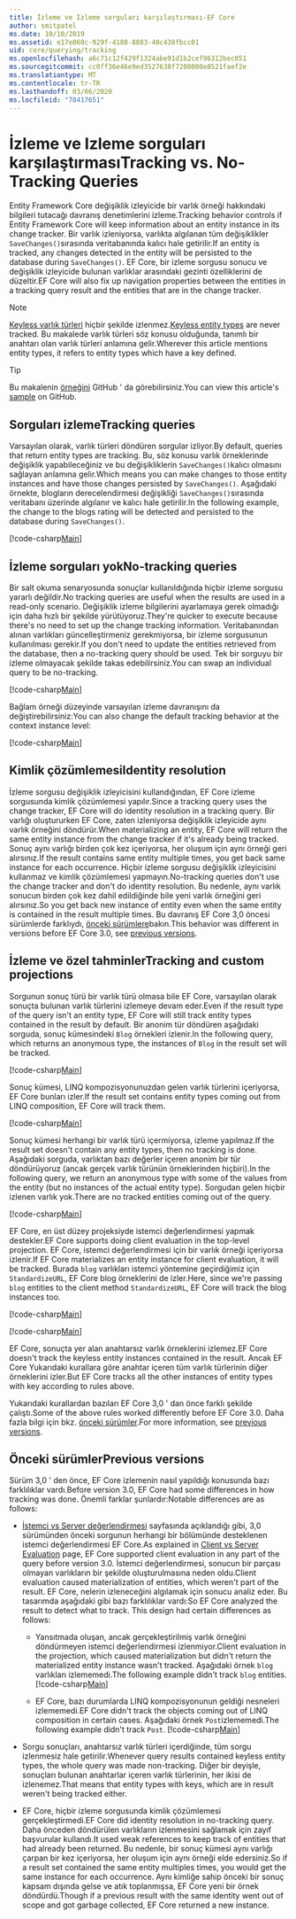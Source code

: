 ```yaml
---
title: İzleme ve Izleme sorguları karşılaştırması-EF Core
author: smitpatel
ms.date: 10/10/2019
ms.assetid: e17e060c-929f-4180-8883-40c438fbcc01
uid: core/querying/tracking
ms.openlocfilehash: a6c71c12f429f1324abe91d1b2cef96312bec051
ms.sourcegitcommit: cc0ff36e46e9ed3527638f7208000e8521faef2e
ms.translationtype: MT
ms.contentlocale: tr-TR
ms.lasthandoff: 03/06/2020
ms.locfileid: "78417651"
---
```

# <a name="tracking-vs-no-tracking-queries"></a><span data-ttu-id="d6297-102">İzleme ve Izleme sorguları karşılaştırması</span><span class="sxs-lookup"><span data-stu-id="d6297-102">Tracking vs. No-Tracking Queries</span></span>

<span data-ttu-id="d6297-103">Entity Framework Core değişiklik izleyicide bir varlık örneği hakkındaki bilgileri tutacağı davranış denetimlerini izleme.</span><span class="sxs-lookup"><span data-stu-id="d6297-103">Tracking behavior controls if Entity Framework Core will keep information about an entity instance in its change tracker.</span></span> <span data-ttu-id="d6297-104">Bir varlık izleniyorsa, varlıkta algılanan tüm değişiklikler `SaveChanges()`sırasında veritabanında kalıcı hale getirilir.</span><span class="sxs-lookup"><span data-stu-id="d6297-104">If an entity is tracked, any changes detected in the entity will be persisted to the database during `SaveChanges()`.</span></span> <span data-ttu-id="d6297-105">EF Core, bir izleme sorgusu sonucu ve değişiklik izleyicide bulunan varlıklar arasındaki gezinti özelliklerini de düzeltir.</span><span class="sxs-lookup"><span data-stu-id="d6297-105">EF Core will also fix up navigation properties between the entities in a tracking query result and the entities that are in the change tracker.</span></span>

> [!NOTE]
> <span data-ttu-id="d6297-106">[Keyless varlık türleri](xref:core/modeling/keyless-entity-types) hiçbir şekilde izlenmez.</span><span class="sxs-lookup"><span data-stu-id="d6297-106">[Keyless entity types](xref:core/modeling/keyless-entity-types) are never tracked.</span></span> <span data-ttu-id="d6297-107">Bu makalede varlık türleri söz konusu olduğunda, tanımlı bir anahtarı olan varlık türleri anlamına gelir.</span><span class="sxs-lookup"><span data-stu-id="d6297-107">Wherever this article mentions entity types, it refers to entity types which have a key defined.</span></span>

> [!TIP]  
> <span data-ttu-id="d6297-108">Bu makalenin [örneğini](https://github.com/dotnet/EntityFramework.Docs/tree/master/samples/core/Querying) GitHub ' da görebilirsiniz.</span><span class="sxs-lookup"><span data-stu-id="d6297-108">You can view this article's [sample](https://github.com/dotnet/EntityFramework.Docs/tree/master/samples/core/Querying) on GitHub.</span></span>

## <a name="tracking-queries"></a><span data-ttu-id="d6297-109">Sorguları izleme</span><span class="sxs-lookup"><span data-stu-id="d6297-109">Tracking queries</span></span>

<span data-ttu-id="d6297-110">Varsayılan olarak, varlık türleri döndüren sorgular izliyor.</span><span class="sxs-lookup"><span data-stu-id="d6297-110">By default, queries that return entity types are tracking.</span></span> <span data-ttu-id="d6297-111">Bu, söz konusu varlık örneklerinde değişiklik yapabileceğiniz ve bu değişikliklerin `SaveChanges()`kalıcı olmasını sağlayan anlamına gelir.</span><span class="sxs-lookup"><span data-stu-id="d6297-111">Which means you can make changes to those entity instances and have those changes persisted by `SaveChanges()`.</span></span> <span data-ttu-id="d6297-112">Aşağıdaki örnekte, blogların derecelendirmesi değişikliği `SaveChanges()`sırasında veritabanı üzerinde algılanır ve kalıcı hale getirilir.</span><span class="sxs-lookup"><span data-stu-id="d6297-112">In the following example, the change to the blogs rating will be detected and persisted to the database during `SaveChanges()`.</span></span>

[!code-csharp[Main](../../../samples/core/Querying/Tracking/Sample.cs#Tracking)]

## <a name="no-tracking-queries"></a><span data-ttu-id="d6297-113">İzleme sorguları yok</span><span class="sxs-lookup"><span data-stu-id="d6297-113">No-tracking queries</span></span>

<span data-ttu-id="d6297-114">Bir salt okuma senaryosunda sonuçlar kullanıldığında hiçbir izleme sorgusu yararlı değildir.</span><span class="sxs-lookup"><span data-stu-id="d6297-114">No tracking queries are useful when the results are used in a read-only scenario.</span></span> <span data-ttu-id="d6297-115">Değişiklik izleme bilgilerini ayarlamaya gerek olmadığı için daha hızlı bir şekilde yürütüyoruz.</span><span class="sxs-lookup"><span data-stu-id="d6297-115">They're quicker to execute because there's no need to set up the change tracking information.</span></span> <span data-ttu-id="d6297-116">Veritabanından alınan varlıkları güncelleştirmeniz gerekmiyorsa, bir izleme sorgusunun kullanılması gerekir.</span><span class="sxs-lookup"><span data-stu-id="d6297-116">If you don't need to update the entities retrieved from the database, then a no-tracking query should be used.</span></span> <span data-ttu-id="d6297-117">Tek bir sorguyu bir izleme olmayacak şekilde takas edebilirsiniz.</span><span class="sxs-lookup"><span data-stu-id="d6297-117">You can swap an individual query to be no-tracking.</span></span>

[!code-csharp[Main](../../../samples/core/Querying/Tracking/Sample.cs#NoTracking)]

<span data-ttu-id="d6297-118">Bağlam örneği düzeyinde varsayılan izleme davranışını da değiştirebilirsiniz:</span><span class="sxs-lookup"><span data-stu-id="d6297-118">You can also change the default tracking behavior at the context instance level:</span></span>

[!code-csharp[Main](../../../samples/core/Querying/Tracking/Sample.cs#ContextDefaultTrackingBehavior)]

## <a name="identity-resolution"></a><span data-ttu-id="d6297-119">Kimlik çözümlemesi</span><span class="sxs-lookup"><span data-stu-id="d6297-119">Identity resolution</span></span>

<span data-ttu-id="d6297-120">İzleme sorgusu değişiklik izleyicisini kullandığından, EF Core izleme sorgusunda kimlik çözümlemesi yapılır.</span><span class="sxs-lookup"><span data-stu-id="d6297-120">Since a tracking query uses the change tracker, EF Core will do identity resolution in a tracking query.</span></span> <span data-ttu-id="d6297-121">Bir varlığı oluştururken EF Core, zaten izleniyorsa değişiklik izleyicide aynı varlık örneğini döndürür.</span><span class="sxs-lookup"><span data-stu-id="d6297-121">When materializing an entity, EF Core will return the same entity instance from the change tracker if it's already being tracked.</span></span> <span data-ttu-id="d6297-122">Sonuç aynı varlığı birden çok kez içeriyorsa, her oluşum için aynı örneği geri alırsınız.</span><span class="sxs-lookup"><span data-stu-id="d6297-122">If the result contains same entity multiple times, you get back same instance for each occurrence.</span></span> <span data-ttu-id="d6297-123">Hiçbir izleme sorgusu değişiklik izleyicisini kullanmaz ve kimlik çözümlemesi yapmayın.</span><span class="sxs-lookup"><span data-stu-id="d6297-123">No-tracking queries don't use the change tracker and don't do identity resolution.</span></span> <span data-ttu-id="d6297-124">Bu nedenle, aynı varlık sonucun birden çok kez dahil edildiğinde bile yeni varlık örneğini geri alırsınız.</span><span class="sxs-lookup"><span data-stu-id="d6297-124">So you get back new instance of entity even when the same entity is contained in the result multiple times.</span></span> <span data-ttu-id="d6297-125">Bu davranış EF Core 3,0 öncesi sürümlerde farklıydı, [önceki sürümlere](#previous-versions)bakın.</span><span class="sxs-lookup"><span data-stu-id="d6297-125">This behavior was different in versions before EF Core 3.0, see [previous versions](#previous-versions).</span></span>

## <a name="tracking-and-custom-projections"></a><span data-ttu-id="d6297-126">İzleme ve özel tahminler</span><span class="sxs-lookup"><span data-stu-id="d6297-126">Tracking and custom projections</span></span>

<span data-ttu-id="d6297-127">Sorgunun sonuç türü bir varlık türü olmasa bile EF Core, varsayılan olarak sonuçta bulunan varlık türlerini izlemeye devam eder.</span><span class="sxs-lookup"><span data-stu-id="d6297-127">Even if the result type of the query isn't an entity type, EF Core will still track entity types contained in the result by default.</span></span> <span data-ttu-id="d6297-128">Bir anonim tür döndüren aşağıdaki sorguda, sonuç kümesindeki `Blog` örnekleri izlenir.</span><span class="sxs-lookup"><span data-stu-id="d6297-128">In the following query, which returns an anonymous type, the instances of `Blog` in the result set will be tracked.</span></span>

[!code-csharp[Main](../../../samples/core/Querying/Tracking/Sample.cs#CustomProjection1)]

<span data-ttu-id="d6297-129">Sonuç kümesi, LINQ kompozisyonunuzdan gelen varlık türlerini içeriyorsa, EF Core bunları izler.</span><span class="sxs-lookup"><span data-stu-id="d6297-129">If the result set contains entity types coming out from LINQ composition, EF Core will track them.</span></span>

[!code-csharp[Main](../../../samples/core/Querying/Tracking/Sample.cs#CustomProjection2)]

<span data-ttu-id="d6297-130">Sonuç kümesi herhangi bir varlık türü içermiyorsa, izleme yapılmaz.</span><span class="sxs-lookup"><span data-stu-id="d6297-130">If the result set doesn't contain any entity types, then no tracking is done.</span></span> <span data-ttu-id="d6297-131">Aşağıdaki sorguda, varlıktan bazı değerler içeren anonim bir tür döndürüyoruz (ancak gerçek varlık türünün örneklerinden hiçbiri).</span><span class="sxs-lookup"><span data-stu-id="d6297-131">In the following query, we return an anonymous type with some of the values from the entity (but no instances of the actual entity type).</span></span> <span data-ttu-id="d6297-132">Sorgudan gelen hiçbir izlenen varlık yok.</span><span class="sxs-lookup"><span data-stu-id="d6297-132">There are no tracked entities coming out of the query.</span></span>

[!code-csharp[Main](../../../samples/core/Querying/Tracking/Sample.cs#CustomProjection3)]

 <span data-ttu-id="d6297-133">EF Core, en üst düzey projeksiyde istemci değerlendirmesi yapmak destekler.</span><span class="sxs-lookup"><span data-stu-id="d6297-133">EF Core supports doing client evaluation in the top-level projection.</span></span> <span data-ttu-id="d6297-134">EF Core, istemci değerlendirmesi için bir varlık örneği içeriyorsa izlenir.</span><span class="sxs-lookup"><span data-stu-id="d6297-134">If EF Core materializes an entity instance for client evaluation, it will be tracked.</span></span> <span data-ttu-id="d6297-135">Burada `blog` varlıkları istemci yöntemine geçirdiğimiz için `StandardizeURL`, EF Core blog örneklerini de izler.</span><span class="sxs-lookup"><span data-stu-id="d6297-135">Here, since we're passing `blog` entities to the client method `StandardizeURL`, EF Core will track the blog instances too.</span></span>

[!code-csharp[Main](../../../samples/core/Querying/Tracking/Sample.cs#ClientProjection)]

[!code-csharp[Main](../../../samples/core/Querying/Tracking/Sample.cs#ClientMethod)]

<span data-ttu-id="d6297-136">EF Core, sonuçta yer alan anahtarsız varlık örneklerini izlemez.</span><span class="sxs-lookup"><span data-stu-id="d6297-136">EF Core doesn't track the keyless entity instances contained in the result.</span></span> <span data-ttu-id="d6297-137">Ancak EF Core Yukarıdaki kurallara göre anahtar içeren tüm varlık türlerinin diğer örneklerini izler.</span><span class="sxs-lookup"><span data-stu-id="d6297-137">But EF Core tracks all the other instances of entity types with key according to rules above.</span></span>

<span data-ttu-id="d6297-138">Yukarıdaki kurallardan bazıları EF Core 3,0 ' dan önce farklı şekilde çalıştı.</span><span class="sxs-lookup"><span data-stu-id="d6297-138">Some of the above rules worked differently before EF Core 3.0.</span></span> <span data-ttu-id="d6297-139">Daha fazla bilgi için bkz. [önceki sürümler](#previous-versions).</span><span class="sxs-lookup"><span data-stu-id="d6297-139">For more information, see [previous versions](#previous-versions).</span></span>

## <a name="previous-versions"></a><span data-ttu-id="d6297-140">Önceki sürümler</span><span class="sxs-lookup"><span data-stu-id="d6297-140">Previous versions</span></span>

<span data-ttu-id="d6297-141">Sürüm 3,0 ' den önce, EF Core izlemenin nasıl yapıldığı konusunda bazı farklılıklar vardı.</span><span class="sxs-lookup"><span data-stu-id="d6297-141">Before version 3.0, EF Core had some differences in how tracking was done.</span></span> <span data-ttu-id="d6297-142">Önemli farklar şunlardır:</span><span class="sxs-lookup"><span data-stu-id="d6297-142">Notable differences are as follows:</span></span>

- <span data-ttu-id="d6297-143">[İstemci vs Server değerlendirmesi](xref:core/querying/client-eval) sayfasında açıklandığı gibi, 3,0 sürümünden önceki sorgunun herhangi bir bölümünde desteklenen istemci değerlendirmesi EF Core.</span><span class="sxs-lookup"><span data-stu-id="d6297-143">As explained in [Client vs Server Evaluation](xref:core/querying/client-eval) page, EF Core supported client evaluation in any part of the query before version 3.0.</span></span> <span data-ttu-id="d6297-144">İstemci değerlendirmesi, sonucun bir parçası olmayan varlıkların bir şekilde oluşturulmasına neden oldu.</span><span class="sxs-lookup"><span data-stu-id="d6297-144">Client evaluation caused materialization of entities, which weren't part of the result.</span></span> <span data-ttu-id="d6297-145">EF Core, nelerin izleneceğini algılamak için sonucu analiz eder. Bu tasarımda aşağıdaki gibi bazı farklılıklar vardı:</span><span class="sxs-lookup"><span data-stu-id="d6297-145">So EF Core analyzed the result to detect what to track. This design had certain differences as follows:</span></span>
  - <span data-ttu-id="d6297-146">Yansıtmada oluşan, ancak gerçekleştirilmiş varlık örneğini döndürmeyen istemci değerlendirmesi izlenmiyor.</span><span class="sxs-lookup"><span data-stu-id="d6297-146">Client evaluation in the projection, which caused materialization but didn't return the materialized entity instance wasn't tracked.</span></span> <span data-ttu-id="d6297-147">Aşağıdaki örnek `blog` varlıkları izlememedi.</span><span class="sxs-lookup"><span data-stu-id="d6297-147">The following example didn't track `blog` entities.</span></span>
    [!code-csharp[Main](../../../samples/core/Querying/Tracking/Sample.cs#ClientProjection)]

  - <span data-ttu-id="d6297-148">EF Core, bazı durumlarda LINQ kompozisyonunun geldiği nesneleri izlememedi.</span><span class="sxs-lookup"><span data-stu-id="d6297-148">EF Core didn't track the objects coming out of LINQ composition in certain cases.</span></span> <span data-ttu-id="d6297-149">Aşağıdaki örnek `Post`izlememedi.</span><span class="sxs-lookup"><span data-stu-id="d6297-149">The following example didn't track `Post`.</span></span>
    [!code-csharp[Main](../../../samples/core/Querying/Tracking/Sample.cs#CustomProjection2)]

- <span data-ttu-id="d6297-150">Sorgu sonuçları, anahtarsız varlık türleri içerdiğinde, tüm sorgu izlenmesiz hale getirilir.</span><span class="sxs-lookup"><span data-stu-id="d6297-150">Whenever query results contained keyless entity types, the whole query was made non-tracking.</span></span> <span data-ttu-id="d6297-151">Diğer bir deyişle, sonuçları bulunan anahtarlar içeren varlık türlerinin, her ikisi de izlenemez.</span><span class="sxs-lookup"><span data-stu-id="d6297-151">That means that entity types with keys, which are in result weren't being tracked either.</span></span>
- <span data-ttu-id="d6297-152">EF Core, hiçbir izleme sorgusunda kimlik çözümlemesi gerçekleştirmedi.</span><span class="sxs-lookup"><span data-stu-id="d6297-152">EF Core did identity resolution in no-tracking query.</span></span> <span data-ttu-id="d6297-153">Daha önceden döndürülen varlıkların izlenmesini sağlamak için zayıf başvurular kullandı.</span><span class="sxs-lookup"><span data-stu-id="d6297-153">It used weak references to keep track of entities that had already been returned.</span></span> <span data-ttu-id="d6297-154">Bu nedenle, bir sonuç kümesi aynı varlığı çarpan bir kez içeriyorsa, her oluşum için aynı örneği elde edersiniz.</span><span class="sxs-lookup"><span data-stu-id="d6297-154">So if a result set contained the same entity multiples times, you would get the same instance for each occurrence.</span></span> <span data-ttu-id="d6297-155">Aynı kimliğe sahip önceki bir sonuç kapsam dışında gelse ve atık toplanmışsa, EF Core yeni bir örnek döndürdü.</span><span class="sxs-lookup"><span data-stu-id="d6297-155">Though if a previous result with the same identity went out of scope and got garbage collected, EF Core returned a new instance.</span></span>
